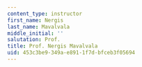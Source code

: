 ```yaml
---
content_type: instructor
first_name: Nergis
last_name: Mavalvala
middle_initial: ''
salutation: Prof.
title: Prof. Nergis Mavalvala
uid: 453c3be9-349a-e891-1f7d-bfceb3f05694
---
```

